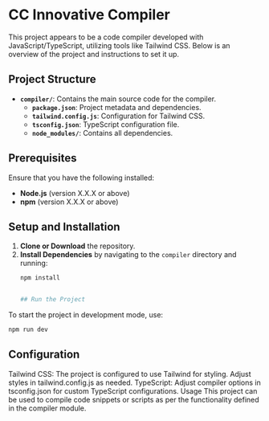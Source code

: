 # CC Innovative Compiler

This project appears to be a code compiler developed with JavaScript/TypeScript, utilizing tools like Tailwind CSS. Below is an overview of the project and instructions to set it up.

## Project Structure

- **`compiler/`**: Contains the main source code for the compiler.
    - **`package.json`**: Project metadata and dependencies.
    - **`tailwind.config.js`**: Configuration for Tailwind CSS.
    - **`tsconfig.json`**: TypeScript configuration file.
    - **`node_modules/`**: Contains all dependencies.

## Prerequisites

Ensure that you have the following installed:
- **Node.js** (version X.X.X or above)
- **npm** (version X.X.X or above)

## Setup and Installation

1. **Clone or Download** the repository.
2. **Install Dependencies** by navigating to the `compiler` directory and running:
   ```bash
   npm install


   ## Run the Project

To start the project in development mode, use:
```bash
npm run dev


```
## Configuration
Tailwind CSS: The project is configured to use Tailwind for styling. Adjust styles in tailwind.config.js as needed.
TypeScript: Adjust compiler options in tsconfig.json for custom TypeScript configurations.
Usage
This project can be used to compile code snippets or scripts as per the functionality defined in the compiler module.
